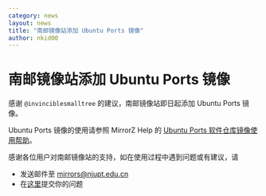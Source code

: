```yaml
---
category: news
layout: news
title: "南邮镜像站添加 Ubuntu Ports 镜像"
author: nkid00
---
```


# 南邮镜像站添加 Ubuntu Ports 镜像

感谢 `@invinciblesmalltree` 的建议，南邮镜像站即日起添加 Ubuntu Ports 镜像。

Ubuntu Ports 镜像的使用请参照 MirrorZ Help 的 [Ubuntu Ports 软件仓库镜像使用帮助](https://help.mirrorz.org/ubuntu-ports/)。

感谢各位用户对南邮镜像站的支持，如在使用过程中遇到问题或有建议，请
- 发送邮件至 mirrors@njupt.edu.cn
- 在[这里](https://github.com/NJUPT-Mirrors-Group/issues/)提交你的问题
